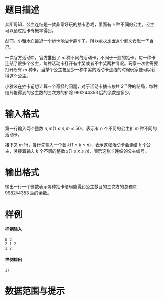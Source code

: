 
# 题目描述

众所周知，公主连结是一款非常好玩的抽卡游戏，里面有 $n$ 种不同的公主，公主可以通过抽卡有概率得到。

然而，小雅米在最近一个新卡池抽卡翻车了，所以她决定出这个题来安慰一下自己。

一次官方活动中，官方推出了 $m$ 种不同的活动卡，不同于一般的抽卡，每一种卡连结了很多个公主，每种活动卡打开有中奖或者不中奖两种情况。玩家一次性需要打开所有 $m$ 种卡，当某个公主被至少一种中奖的活动卡连结的时候玩家便可以获得这个公主。

小雅米在抽卡前想计算一个奇怪的问题，对于活动卡抽卡总共 $2^m$ 种的结局，每种结局能得到的公主数的三次方的和除 $998244353$ 后的余数是多少。

# 输入格式

第一行输入两个整数 $n, m(1 \leq n, m \leq 50)$，表示有 $n$ 个不同的公主和 $m$ 种不同的活动卡。

接下来 $m$ 行，每行先输入一个数 $k(1 \leq k \leq n)$，表示这张活动卡会连结 $k$ 个公主，紧接着输入 $k$ 个不同的整数 $x(1 \leq x \leq n)$，表示这张卡连结的公主编号。

# 输出格式

输出一行一个整数表示每种抽卡结局能得到公主数目的三次方的总和除 $998244353$ 后的余数。

# 样例

#### 样例输入

```plain
5 2
2 1 2
1 2
```

#### 样例输出

```plain
17
```

# 数据范围与提示



